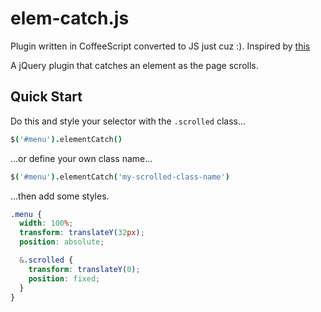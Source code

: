 elem-catch.js
==========

Plugin written in CoffeeScript converted to JS just cuz :). Inspired by [this](https://github.com/dustindowell22/element-catch)

A jQuery plugin that catches an element as the page scrolls.


## Quick Start

Do this and style your selector with the `.scrolled` class...

```coffeescript
$('#menu').elementCatch()
```

...or define your own class name...

```coffeescript
$('#menu').elementCatch('my-scrolled-class-name')
```

...then add some styles.

```scss
.menu {
  width: 100%;
  transform: translateY(32px);
  position: absolute;

  &.scrolled {
    transform: translateY(0);
    position: fixed;
  }
}
```
